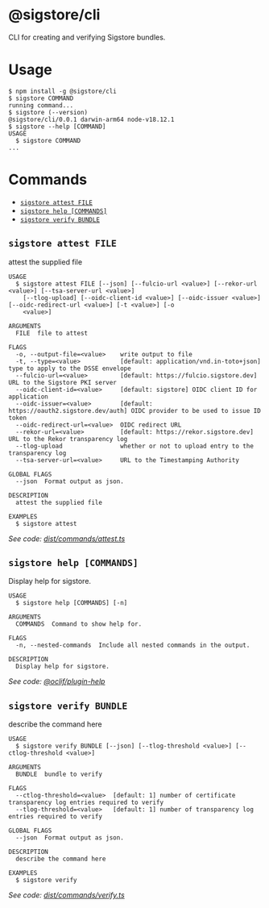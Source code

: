 # @sigstore/cli

CLI for creating and verifying Sigstore bundles.

# Usage
<!-- usage -->
```sh-session
$ npm install -g @sigstore/cli
$ sigstore COMMAND
running command...
$ sigstore (--version)
@sigstore/cli/0.0.1 darwin-arm64 node-v18.12.1
$ sigstore --help [COMMAND]
USAGE
  $ sigstore COMMAND
...
```
<!-- usagestop -->
# Commands
<!-- commands -->
* [`sigstore attest FILE`](#sigstore-attest-file)
* [`sigstore help [COMMANDS]`](#sigstore-help-commands)
* [`sigstore verify BUNDLE`](#sigstore-verify-bundle)

## `sigstore attest FILE`

attest the supplied file

```
USAGE
  $ sigstore attest FILE [--json] [--fulcio-url <value>] [--rekor-url <value>] [--tsa-server-url <value>]
    [--tlog-upload] [--oidc-client-id <value>] [--oidc-issuer <value>] [--oidc-redirect-url <value>] [-t <value>] [-o
    <value>]

ARGUMENTS
  FILE  file to attest

FLAGS
  -o, --output-file=<value>    write output to file
  -t, --type=<value>           [default: application/vnd.in-toto+json] type to apply to the DSSE envelope
  --fulcio-url=<value>         [default: https://fulcio.sigstore.dev] URL to the Sigstore PKI server
  --oidc-client-id=<value>     [default: sigstore] OIDC client ID for application
  --oidc-issuer=<value>        [default: https://oauth2.sigstore.dev/auth] OIDC provider to be used to issue ID token
  --oidc-redirect-url=<value>  OIDC redirect URL
  --rekor-url=<value>          [default: https://rekor.sigstore.dev] URL to the Rekor transparency log
  --tlog-upload                whether or not to upload entry to the transparency log
  --tsa-server-url=<value>     URL to the Timestamping Authority

GLOBAL FLAGS
  --json  Format output as json.

DESCRIPTION
  attest the supplied file

EXAMPLES
  $ sigstore attest
```

_See code: [dist/commands/attest.ts](https://github.com/sigstore/sigstore-js/blob/v0.0.1/dist/commands/attest.ts)_

## `sigstore help [COMMANDS]`

Display help for sigstore.

```
USAGE
  $ sigstore help [COMMANDS] [-n]

ARGUMENTS
  COMMANDS  Command to show help for.

FLAGS
  -n, --nested-commands  Include all nested commands in the output.

DESCRIPTION
  Display help for sigstore.
```

_See code: [@oclif/plugin-help](https://github.com/oclif/plugin-help/blob/v5.2.9/src/commands/help.ts)_

## `sigstore verify BUNDLE`

describe the command here

```
USAGE
  $ sigstore verify BUNDLE [--json] [--tlog-threshold <value>] [--ctlog-threshold <value>]

ARGUMENTS
  BUNDLE  bundle to verify

FLAGS
  --ctlog-threshold=<value>  [default: 1] number of certificate transparency log entries required to verify
  --tlog-threshold=<value>   [default: 1] number of transparency log entries required to verify

GLOBAL FLAGS
  --json  Format output as json.

DESCRIPTION
  describe the command here

EXAMPLES
  $ sigstore verify
```

_See code: [dist/commands/verify.ts](https://github.com/sigstore/sigstore-js/blob/v0.0.1/dist/commands/verify.ts)_
<!-- commandsstop -->
